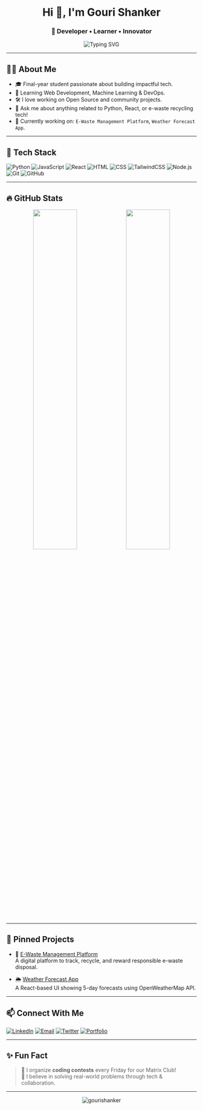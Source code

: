 <h1 align="center">Hi 👋, I'm Gouri Shanker</h1>
<h3 align="center">🌱 Developer • Learner • Innovator</h3>

<p align="center">
  <img src="https://readme-typing-svg.herokuapp.com?font=Fira+Code&duration=3000&pause=1000&color=00C7FF&center=true&vCenter=true&width=435&lines=Full+Stack+Developer;Web+Enthusiast;Tech+Explorer;AI+Dreamer" alt="Typing SVG" />
</p>

---

## 👨‍💻 About Me

- 🎓 Final-year student passionate about building impactful tech.
- 🧠 Learning Web Development, Machine Learning & DevOps.
- 🛠️ I love working on Open Source and community projects.
- 💬 Ask me about anything related to Python, React, or e-waste recycling tech!
- 🌱 Currently working on: `E-Waste Management Platform`, `Weather Forecast App`.

---

## 🧰 Tech Stack

![Python](https://img.shields.io/badge/-Python-05122A?style=flat&logo=python)
![JavaScript](https://img.shields.io/badge/-JavaScript-05122A?style=flat&logo=javascript)
![React](https://img.shields.io/badge/-React-05122A?style=flat&logo=react)
![HTML](https://img.shields.io/badge/-HTML-05122A?style=flat&logo=html5)
![CSS](https://img.shields.io/badge/-CSS-05122A?style=flat&logo=css3)
![TailwindCSS](https://img.shields.io/badge/-TailwindCSS-05122A?style=flat&logo=tailwindcss)
![Node.js](https://img.shields.io/badge/-Node.js-05122A?style=flat&logo=node.js)
![Git](https://img.shields.io/badge/-Git-05122A?style=flat&logo=git)
![GitHub](https://img.shields.io/badge/-GitHub-05122A?style=flat&logo=github)

---

## 🔥 GitHub Stats

<p align="center">
  <img src="https://github-readme-stats.vercel.app/api?username=gourishanker&show_icons=true&theme=radical" width="48%" />
  <img src="https://github-readme-streak-stats.herokuapp.com/?user=gourishanker&theme=radical" width="48%" />
</p>

---

## 📌 Pinned Projects

- 🚀 [E-Waste Management Platform](https://github.com/gourishanker/e-waste)  
  A digital platform to track, recycle, and reward responsible e-waste disposal.

- 🌦️ [Weather Forecast App](https://github.com/gourishanker/weather-app)  
  A React-based UI showing 5-day forecasts using OpenWeatherMap API.

---

## 📫 Connect With Me

[![LinkedIn](https://img.shields.io/badge/-LinkedIn-blue?style=flat&logo=linkedin&logoColor=white)](https://www.linkedin.com/in/gowri-sankar-nelam-0555771b6/)
[![Email](https://img.shields.io/badge/-Email-red?style=flat&logo=gmail&logoColor=white)](mailto:gourishanker0408@gmail.com)
[![Twitter](https://img.shields.io/badge/-Twitter-blue?style=flat&logo=twitter&logoColor=white)](https://twitter.com/GouriShanker)
[![Portfolio](https://img.shields.io/badge/-Portfolio-black?style=flat&logo=vercel&logoColor=white)](https://yourportfolio.com)

---

## ✨ Fun Fact

> 🧩 I organize **coding contests** every Friday for our Matrix Club!  
> 🧠 I believe in solving real-world problems through tech & collaboration.

---

<p align="center">
  <img src="https://komarev.com/ghpvc/?username=gourishanker&label=Profile%20views&color=0e75b6&style=flat" alt="gourishanker" />
</p>

